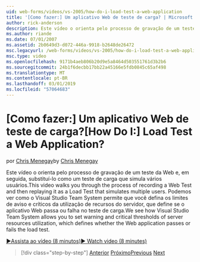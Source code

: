 ```yaml
---
uid: web-forms/videos/vs-2005/how-do-i-load-test-a-web-application
title: '[Como fazer:] Um aplicativo Web de teste de carga? | Microsoft Docs'
author: rick-anderson
description: Este vídeo o orienta pelo processo de gravação de um teste da Web e, em seguida, substituí-lo como um teste de carga que simula vários usuários. Vamos ver como o Visual Studio...
ms.author: riande
ms.date: 07/01/2007
ms.assetid: 2b0649d3-d072-446a-9918-b2648de26472
msc.legacyurl: /web-forms/videos/vs-2005/how-do-i-load-test-a-web-application
msc.type: video
ms.openlocfilehash: 9171b4aeb806b20d9e5a8464d503551761d3b2b6
ms.sourcegitcommit: 24b1f6decbb17bb22a45166e5fdb0845c65af498
ms.translationtype: MT
ms.contentlocale: pt-BR
ms.lasthandoff: 03/01/2019
ms.locfileid: "57064683"
---
```

<a name="how-do-i-load-test-a-web-application"></a><span data-ttu-id="54cbe-105">[Como fazer:] Um aplicativo Web de teste de carga?</span><span class="sxs-lookup"><span data-stu-id="54cbe-105">[How Do I:] Load Test a Web Application?</span></span>
====================
<span data-ttu-id="54cbe-106">por [Chris Menegay](https://twitter.com/CMenegay)</span><span class="sxs-lookup"><span data-stu-id="54cbe-106">by [Chris Menegay](https://twitter.com/CMenegay)</span></span>

<span data-ttu-id="54cbe-107">Este vídeo o orienta pelo processo de gravação de um teste da Web e, em seguida, substituí-lo como um teste de carga que simula vários usuários.</span><span class="sxs-lookup"><span data-stu-id="54cbe-107">This video walks you through the process of recording a Web Test and then replaying it as a Load Test that simulates multiple users.</span></span> <span data-ttu-id="54cbe-108">Podemos ver como o Visual Studio Team System permite que você defina os limites de aviso e críticos da utilização de recursos do servidor, que define se o aplicativo Web passa ou falha no teste de carga.</span><span class="sxs-lookup"><span data-stu-id="54cbe-108">We see how Visual Studio Team System allows you to set warning and critical thresholds of server resources utilization, which defines whether the Web application passes or fails the load test.</span></span>

[<span data-ttu-id="54cbe-109">&#9654;Assista ao vídeo (8 minutos)</span><span class="sxs-lookup"><span data-stu-id="54cbe-109">&#9654; Watch video (8 minutes)</span></span>](https://channel9.msdn.com/Blogs/ASP-NET-Site-Videos/how-do-i-load-test-a-web-application)

> [!div class="step-by-step"]
> <span data-ttu-id="54cbe-110">[Anterior](how-do-i-practice-test-driven-development.md)
> [Próximo](how-do-i-tune-web-application-performance-with-profiling.md)</span><span class="sxs-lookup"><span data-stu-id="54cbe-110">[Previous](how-do-i-practice-test-driven-development.md)
[Next](how-do-i-tune-web-application-performance-with-profiling.md)</span></span>
